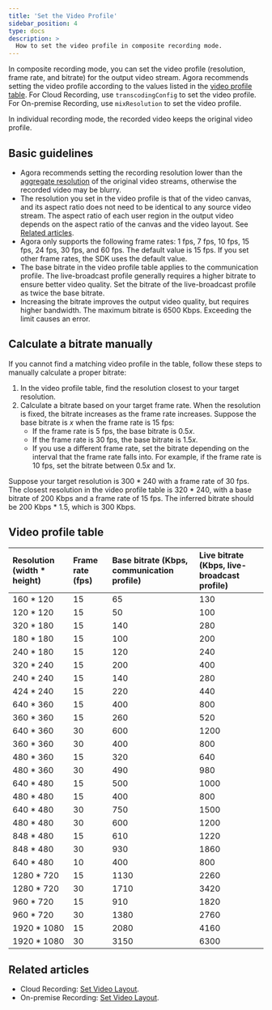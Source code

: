 ```yaml
---
title: 'Set the Video Profile'
sidebar_position: 4
type: docs
description: >
  How to set the video profile in composite recording mode.
---
```


In composite recording mode, you can set the video profile (resolution, frame rate, and bitrate) for the output video stream. Agora recommends setting the video profile according to the values listed in the [video profile table](#video-profile-table). For Cloud Recording, use `transcodingConfig` to set the video profile. For On-premise Recording, use `mixResolution` to set the video profile.

<div class="alert note">In individual recording mode, the recorded video keeps the original video profile.</div>

## Basic guidelines

- Agora recommends setting the recording resolution lower than the [aggregate resolution](../reference/billing#aggregate-video-resolution) of the original video streams, otherwise the recorded video may be blurry.
- The resolution you set in the video profile is that of the video canvas, and its aspect ratio does not need to be identical to any source video stream. The aspect ratio of each user region in the output video depends on the aspect ratio of the canvas and the video layout. See [Related articles](#relateddocs).
- Agora only supports the following frame rates: 1 fps, 7 fps, 10 fps, 15 fps, 24 fps, 30 fps, and 60 fps. The default value is 15 fps. If you set other frame rates, the SDK uses the default value.
- The base bitrate in the video profile table applies to the communication profile. The live-broadcast profile generally requires a higher bitrate to ensure better video quality. Set the bitrate of the live-broadcast profile as twice the base bitrate.
- Increasing the bitrate improves the output video quality, but requires higher bandwidth. The maximum bitrate is 6500 Kbps. Exceeding the limit causes an error.

## Calculate a bitrate manually

If you cannot find a matching video profile in the table, follow these steps to manually calculate a proper bitrate:

1. In the video profile table, find the resolution closest to your target resolution.
2. Calculate a bitrate based on your target frame rate. When the resolution is fixed, the bitrate increases as the frame rate increases. Suppose the base bitrate is *x* when the frame rate is 15 fps:
   - If the frame rate is 5 fps, the base bitrate is 0.5*x*.
   - If the frame rate is 30 fps, the base bitrate is 1.5*x.*
   - If you use a different frame rate, set the bitrate depending on the interval that the frame rate falls into. For example, if the frame rate is 10 fps, set the bitrate between 0.5*x* and 1*x*.

Suppose your target resolution is 300 * 240 with a frame rate of 30 fps. The closest resolution in the video profile table is 320 * 240, with a base bitrate of 200 Kbps and a frame rate of 15 fps. The inferred bitrate should be 200 Kbps * 1.5, which is 300 Kbps.



## <a name="profile_table"></a>Video profile table

| Resolution (width * height) | Frame rate (fps) | Base bitrate (Kbps, communication profile) | Live bitrate (Kbps, live-broadcast profile) |
| :-------------------------- | :--------------- | :----------------------------------------- | :------------------------------------------ |
| 160 * 120                   | 15               | 65                                         | 130                                         |
| 120 * 120                   | 15               | 50                                         | 100                                         |
| 320 * 180                   | 15               | 140                                        | 280                                         |
| 180 * 180                   | 15               | 100                                        | 200                                         |
| 240 * 180                   | 15               | 120                                        | 240                                         |
| 320 * 240                   | 15               | 200                                        | 400                                         |
| 240 * 240                   | 15               | 140                                        | 280                                         |
| 424 * 240                   | 15               | 220                                        | 440                                         |
| 640 * 360                   | 15               | 400                                        | 800                                         |
| 360 * 360                   | 15               | 260                                        | 520                                         |
| 640 * 360                   | 30               | 600                                        | 1200                                        |
| 360 * 360                   | 30               | 400                                        | 800                                         |
| 480 * 360                   | 15               | 320                                        | 640                                         |
| 480 * 360                   | 30               | 490                                        | 980                                         |
| 640 * 480                   | 15               | 500                                        | 1000                                        |
| 480 * 480                   | 15               | 400                                        | 800                                         |
| 640 * 480                   | 30               | 750                                        | 1500                                        |
| 480 * 480                   | 30               | 600                                        | 1200                                        |
| 848 * 480                   | 15               | 610                                        | 1220                                        |
| 848 * 480                   | 30               | 930                                        | 1860                                        |
| 640 * 480                   | 10               | 400                                        | 800                                         |
| 1280 * 720                  | 15               | 1130                                       | 2260                                        |
| 1280 * 720                  | 30               | 1710                                       | 3420                                        |
| 960 * 720                   | 15               | 910                                        | 1820                                        |
| 960 * 720                   | 30               | 1380                                       | 2760                                        |
| 1920 * 1080                 | 15               | 2080                                       | 4160                                        |
| 1920 * 1080                 | 30               | 3150                                       | 6300                                        |

## <a name="relateddocs"></a>Related articles

- Cloud Recording: [Set Video Layout](../../cloud-recording/develop/layout).
- On-premise Recording: [Set Video Layout](../develop/layout).
